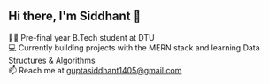 ## Hi there, I'm Siddhant 👋
🧑‍💻 Pre-final year B.Tech student at DTU  
💻 Currently building projects with the MERN stack and learning Data Structures & Algorithms  
📫 Reach me at guptasiddhant1405@gmail.com
